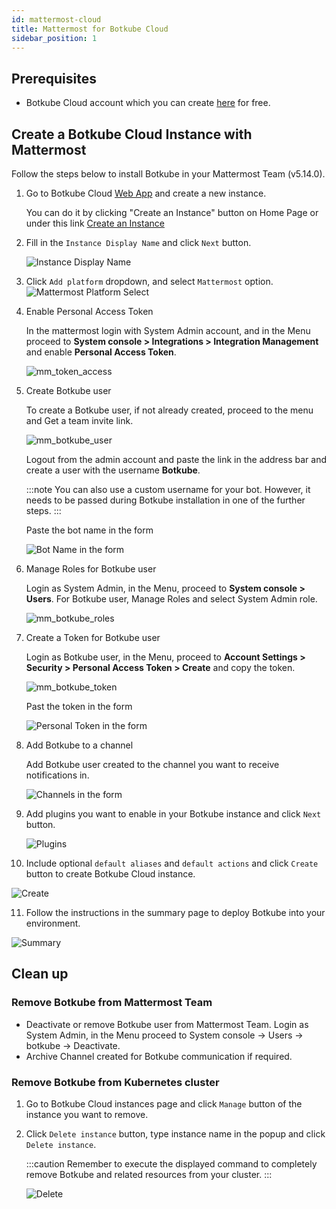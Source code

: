 ```yaml
---
id: mattermost-cloud
title: Mattermost for Botkube Cloud
sidebar_position: 1
---
```


## Prerequisites

- Botkube Cloud account which you can create [here](https://app.botkube.io) for free.

## Create a Botkube Cloud Instance with Mattermost

Follow the steps below to install Botkube in your Mattermost Team (v5.14.0).

1. Go to Botkube Cloud [Web App](https://app.botkube.io/) and create a new instance.

   You can do it by clicking "Create an Instance" button on Home Page or under this link [Create an Instance](https://app.botkube.io/instances/add)

2. Fill in the `Instance Display Name` and click `Next` button.

   ![Instance Display Name](assets/mattermost_instance_display_name.png "Instance display name")

3. Click `Add platform` dropdown, and select `Mattermost` option.
   ![Mattermost Platform Select](assets/mm_platform_select.png "Select mattermost platform")

4. Enable Personal Access Token

   In the mattermost login with System Admin account, and in the Menu proceed to **System console > Integrations > Integration Management** and enable **Personal Access Token**.

   ![mm_token_access](assets/mm_token_access.png)

5. Create Botkube user

   To create a Botkube user, if not already created, proceed to the menu and Get a team invite link.

   ![mm_botkube_user](assets/mm_botkube_user.png)

   Logout from the admin account and paste the link in the address bar and create a user with the username **Botkube**.

   :::note
   You can also use a custom username for your bot. However, it needs to be passed during Botkube installation in one of the further steps.
   :::

   Paste the bot name in the form

   ![Bot Name in the form](assets/mm_form_bot_name.png "Bot Name in the form")

6. Manage Roles for Botkube user

   Login as System Admin, in the Menu, proceed to **System console > Users**. For Botkube user, Manage Roles and select System Admin role.

   ![mm_botkube_roles](assets/mm_botkube_roles.png)

7. Create a Token for Botkube user

   Login as Botkube user, in the Menu, proceed to **Account Settings > Security > Personal Access Token > Create** and copy the token.

   ![mm_botkube_token](assets/mm_botkube_token.png)

   Past the token in the form

   ![Personal Token in the form](assets/mm_personal_token_form.png "Personal Token in the form")

8. Add Botkube to a channel

   Add Botkube user created to the channel you want to receive notifications in.

   ![Channels in the form](assets/mm_channels_form.png "Channels in the form")

9. Add plugins you want to enable in your Botkube instance and click `Next` button.

   ![Plugins](assets/mm_add_plugins.png "Plugins")

10. Include optional `default aliases` and `default actions` and click `Create` button to create Botkube Cloud instance.

![Create](assets/mm_create.png "Create")

11. Follow the instructions in the summary page to deploy Botkube into your environment.

![Summary](assets/mm_summary.png "Summary")

## Clean up

### Remove Botkube from Mattermost Team

- Deactivate or remove Botkube user from Mattermost Team. Login as System Admin, in the Menu proceed to System console -> Users -> botkube -> Deactivate.
- Archive Channel created for Botkube communication if required.

### Remove Botkube from Kubernetes cluster

1. Go to Botkube Cloud instances page and click `Manage` button of the instance you want to remove.

2. Click `Delete instance` button, type instance name in the popup and click `Delete instance`.

   :::caution
   Remember to execute the displayed command to completely remove Botkube and related resources from your cluster.
   :::

   ![Delete](assets/mm_instance_delete.png "Delete")

